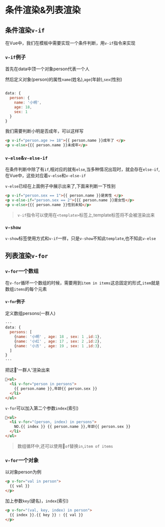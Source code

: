 # 条件渲染&列表渲染

## 条件渲染`v-if`

在Vue中，我们在模板中需要实现一个条件判断，用`v-if`指令来实现

### `v-if`例子

首先在data中顶一个对象person代表一个人

然后定义对象(person)的属性`name`(姓名),`age`(年龄),`sex`(性别)

```js

data: {
  person: {
    name: '小明',
    age: 18,
    sex: 1
  }
}

```

我们需要判断小明是否成年，可以这样写

```html
<p v-if="person.age >= 18">{{ person.name }}成年了 </p>
<p v-else>{{{ person.name }}未成年</p>
```

### `v-else`&`v-else-if`

在条件判断中除了有`if`,相对应的就有`else`,当多种情况出现时，就会存在`else-if`,在Vue中，这些对应着`v-else`和`v-else-if`

`v-else`已经在上面例子中展示出来了,下面来判断一下性别

```html
<p v-if="person.sex == 1">{{ person.name }}是男性 </p>
<p v-else-if="person.sex == 2">{{{ person.name }}是女性</p>
<p v-else>{{{ person.name }}性别未知</p>
```

> `v-if`指令可以使用在`<template>`标签上,template标签将不会被渲染出来

### `v-show`

`v-show`标签使用方式和`v-if`一样，只是`v-show`不知此`template`,也不知此`v-else`

## 列表渲染`v-for`

### `v-for`一个数组

在`v-for`循环一个数组的时候，需要用到`item in items`这总固定的形式,`item`就是数组`items`的每个元素

#### `v-for`例子

定义数组persons(一群人)

```js
···
data: {
  persons: [
    {name: '小明' , age: 18 , sex: 1 ,id:1},
    {name: '小红' , age: 17 , sex: 2 ,id:2},
    {name: '小方' , age: 19 , sex: 1 ,id:3},
  ]
}
···
```

把这'一群人'渲染出来

```html
<ul>
  <li v-for="person in persons">
    {{ person.name }},年龄{{ person.sex }}
  </li>
</ul>
```

`v-for`可以加入第二个参数`index`(索引)

```html
<ul>
  <li v-for="(person, index) in persons">
    NO.{{ index }} {{ person.name }},年龄{{ person.sex }}
  </li>
</ul>
```

> 数组循环中,还可以使用`of`替换`in`,`item of items`

### `v-for`一个对象

以对象person为例

```html
<p v-for="val in person">
  {{ val }}
</p>
```

加上参数`key`(键名)，`index`(索引)

```html
<p v-for="(val, key, index) in person">
  {{ index }}.{{ key }} : {{ val }}
</p>